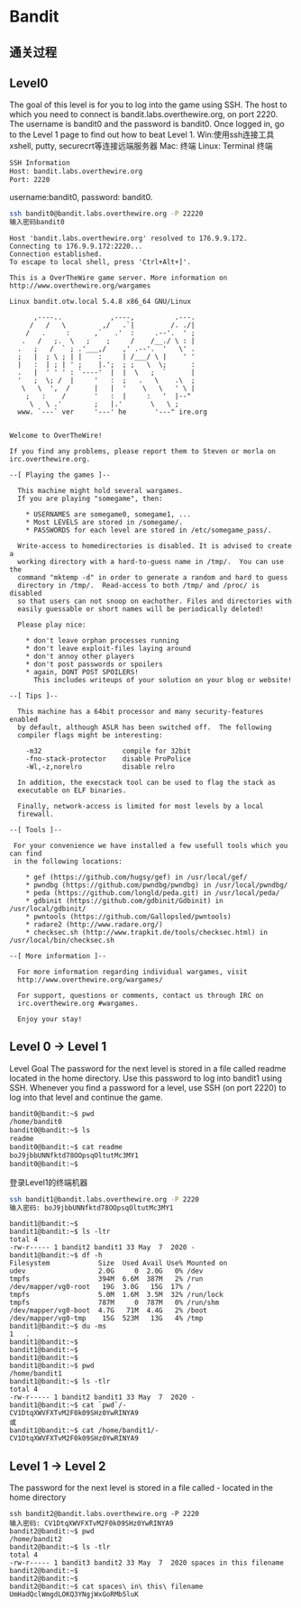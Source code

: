 # Bandit
## 通关过程
## Level0 
The goal of this level is for you to log into the game using SSH. The host to which you need to connect is bandit.labs.overthewire.org, on port 2220. The username is bandit0 and the password is bandit0. Once logged in, go to the Level 1 page to find out how to beat Level 1.
Win:使用ssh连接工具 xshell, putty, securecrt等连接远端服务器
Mac: 终端
Linux: Terminal 终端
```bash
SSH Information
Host: bandit.labs.overthewire.org
Port: 2220 
```
username:bandit0, password: bandit0.
```bash
ssh bandit0@bandit.labs.overthewire.org -P 22220
输入密码bandit0
```

```
Host 'bandit.labs.overthewire.org' resolved to 176.9.9.172.
Connecting to 176.9.9.172:2220...
Connection established.
To escape to local shell, press 'Ctrl+Alt+]'.

This is a OverTheWire game server. More information on http://www.overthewire.org/wargames

Linux bandit.otw.local 5.4.8 x86_64 GNU/Linux

      ,----..            ,----,          .---.
     /   /   \         ,/   .`|         /. ./|
    /   .     :      ,`   .'  :     .--'.  ' ;
   .   /   ;.  \   ;    ;     /    /__./ \ : |
  .   ;   /  ` ; .'___,/    ,' .--'.  '   \' .
  ;   |  ; \ ; | |    :     | /___/ \ |    ' '
  |   :  | ; | ' ;    |.';  ; ;   \  \;      :
  .   |  ' ' ' : `----'  |  |  \   ;  `      |
  '   ;  \; /  |     '   :  ;   .   \    .\  ;
   \   \  ',  /      |   |  '    \   \   ' \ |
    ;   :    /       '   :  |     :   '  |--"
     \   \ .'        ;   |.'       \   \ ;
  www. `---` ver     '---' he       '---" ire.org


Welcome to OverTheWire!

If you find any problems, please report them to Steven or morla on
irc.overthewire.org.

--[ Playing the games ]--

  This machine might hold several wargames.
  If you are playing "somegame", then:

    * USERNAMES are somegame0, somegame1, ...
    * Most LEVELS are stored in /somegame/.
    * PASSWORDS for each level are stored in /etc/somegame_pass/.

  Write-access to homedirectories is disabled. It is advised to create a
  working directory with a hard-to-guess name in /tmp/.  You can use the
  command "mktemp -d" in order to generate a random and hard to guess
  directory in /tmp/.  Read-access to both /tmp/ and /proc/ is disabled
  so that users can not snoop on eachother. Files and directories with
  easily guessable or short names will be periodically deleted!

  Please play nice:

    * don't leave orphan processes running
    * don't leave exploit-files laying around
    * don't annoy other players
    * don't post passwords or spoilers
    * again, DONT POST SPOILERS!
      This includes writeups of your solution on your blog or website!

--[ Tips ]--

  This machine has a 64bit processor and many security-features enabled
  by default, although ASLR has been switched off.  The following
  compiler flags might be interesting:

    -m32                    compile for 32bit
    -fno-stack-protector    disable ProPolice
    -Wl,-z,norelro          disable relro

  In addition, the execstack tool can be used to flag the stack as
  executable on ELF binaries.

  Finally, network-access is limited for most levels by a local
  firewall.

--[ Tools ]--

 For your convenience we have installed a few usefull tools which you can find
 in the following locations:

    * gef (https://github.com/hugsy/gef) in /usr/local/gef/
    * pwndbg (https://github.com/pwndbg/pwndbg) in /usr/local/pwndbg/
    * peda (https://github.com/longld/peda.git) in /usr/local/peda/
    * gdbinit (https://github.com/gdbinit/Gdbinit) in /usr/local/gdbinit/
    * pwntools (https://github.com/Gallopsled/pwntools)
    * radare2 (http://www.radare.org/)
    * checksec.sh (http://www.trapkit.de/tools/checksec.html) in /usr/local/bin/checksec.sh

--[ More information ]--

  For more information regarding individual wargames, visit
  http://www.overthewire.org/wargames/

  For support, questions or comments, contact us through IRC on
  irc.overthewire.org #wargames.

  Enjoy your stay!

```

## Level 0 → Level 1
Level Goal
The password for the next level is stored in a file called readme located in the home directory. Use this password to log into bandit1 using SSH. Whenever you find a password for a level, use SSH (on port 2220) to log into that level and continue the game.
```bash
bandit0@bandit:~$ pwd
/home/bandit0
bandit0@bandit:~$ ls
readme
bandit0@bandit:~$ cat readme 
boJ9jbbUNNfktd78OOpsqOltutMc3MY1
bandit0@bandit:~$ 
```
登录Level1的终端机器
```bash
ssh bandit1@bandit.labs.overthewire.org -P 2220
输入密码: boJ9jbbUNNfktd78OOpsqOltutMc3MY1
```
```
bandit1@bandit:~$ 
bandit1@bandit:~$ ls -ltr
total 4
-rw-r----- 1 bandit2 bandit1 33 May  7  2020 -
bandit1@bandit:~$ df -h
Filesystem            Size  Used Avail Use% Mounted on
udev                  2.0G     0  2.0G   0% /dev
tmpfs                 394M  6.6M  387M   2% /run
/dev/mapper/vg0-root   19G  3.0G   15G  17% /
tmpfs                 5.0M  1.6M  3.5M  32% /run/lock
tmpfs                 787M     0  787M   0% /run/shm
/dev/mapper/vg0-boot  4.7G   71M  4.4G   2% /boot
/dev/mapper/vg0-tmp    15G  523M   13G   4% /tmp
bandit1@bandit:~$ du -ms 
1	.
bandit1@bandit:~$ 
bandit1@bandit:~$ 
bandit1@bandit:~$ 
bandit1@bandit:~$ pwd
/home/bandit1
bandit1@bandit:~$ ls -tlr
total 4
-rw-r----- 1 bandit2 bandit1 33 May  7  2020 -
bandit1@bandit:~$ cat `pwd`/-
CV1DtqXWVFXTvM2F0k09SHz0YwRINYA9
或
bandit1@bandit:~$ cat /home/bandit1/-
CV1DtqXWVFXTvM2F0k09SHz0YwRINYA9

```
## Level 1 → Level 2
The password for the next level is stored in a file called - located in the home directory

```
ssh bandit2@bandit.labs.overthewire.org -P 2220
输入密码: CV1DtqXWVFXTvM2F0k09SHz0YwRINYA9
bandit2@bandit:~$ pwd
/home/bandit2
bandit2@bandit:~$ ls -tlr
total 4
-rw-r----- 1 bandit3 bandit2 33 May  7  2020 spaces in this filename
bandit2@bandit:~$ 
bandit2@bandit:~$ 
bandit2@bandit:~$ cat spaces\ in\ this\ filename 
UmHadQclWmgdLOKQ3YNgjWxGoRMb5luK
```
